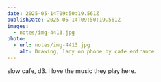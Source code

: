 ```yaml
---
date: 2025-05-14T09:50:19.561Z
publishDate: 2025-05-14T09:50:19.561Z
images:
  - notes/img-4413.jpg
photo:
  - url: notes/img-4413.jpg
    alt: Drawing, lady on phone by cafe entrance
---
```


slow cafe, d3. i love the music they play here.

